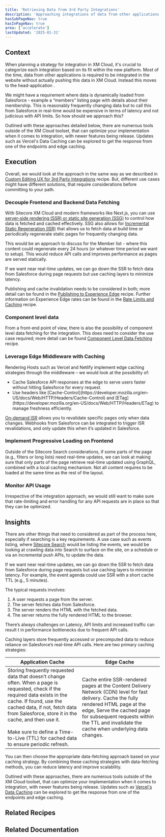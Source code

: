 ```yaml
---
title: 'Retrieving Data from 3rd Party Integrations'
description: 'Approaching integrations of data from other applications'
hasSubPageNav: true
hasInPageNav: true
area: ['accelerate']
lastUpdated: '2025-01-31'
---
```


## Context
When planning a strategy for integration in XM Cloud, it's crucial to categorize each integration based on its fit within the new platform. Most of the time, data from other applications is required to be integrated in the website without actually pushing this data in XM Cloud. Instead this moves to the head-application .

We might have a requirement where data is dynamically loaded from Salesforce - example a “members” listing page with details about their membership. This is reasonably frequently changing data but to call this from Salesforce in real-time would be expensive in terms of latency and not judicious with API limits.  So how should we approach this?

Outlined with these approaches detailed below, there are numerous tools outside of the XM Cloud toolset, that can optimize your implementation when it comes to integration, with newer features being release. Updates such as Vercel's Data Caching can be explored to get the response from one of the endpoints and edge caching.

## Execution
Overall, we would look at the approach in the same way as we described in [Custom Editing UX for 3rd Party Integrations](/learn/accelerate/xm-cloud/implementation/external-data-integration/custom-editing-ux-3rd-party-integrations) recipe. But, different use cases might have different solutions, that require considerations before committing to your path. 

### <strong>Decouple Frontend and Backend Data Fetching</strong>

With Sitecore XM Cloud and modern frameworks like Next.js, you can use [server-side rendering (SSR) or static site generation (SSG)](https://doc.sitecore.com/xmc/en/developers/jss/latest/jss-xmc/prerendering-methods-and-data-fetching-strategies-in-jss-next-js-apps.html) to control how data is fetched and cached effectively. SSG also allows for [Incremental Static Regeneration (ISR)](https://doc.sitecore.com/xmc/en/developers/jss/latest/jss-xmc/prerendering-methods-and-data-fetching-strategies-in-jss-next-js-apps.html#incremental-static-regeneration-isr) that allows us to fetch data at build time or periodically regenerate static pages for frequently changing data.

This would be an approach to discuss for the Member list - where this content could regenerate every 24 hours (or whatever time period we want to setup). This would reduce API calls and improves performance as pages are served statically.

If we want near real-time updates, we can go down the SSR to fetch data from Salesforce during page requests but use caching layers to minimize latency. 

Publishing and cache invalidation needs to be considered in both; more detail can be found in the [Publishing to Experience Edge](/learn/accelerate/xm-cloud/pre-development/information-architecture/publishing-to-edge) recipe. Further information on Experience Edge rates can be found in the [Rate Limits and Caching](https://developers.sitecore.com/learn/accelerate/xm-cloud/pre-development/project-architecture/rate-limits-and-caching) recipe.

### <strong>Component level data</strong>

From a front-end point of view, there is also the possibility of component level data fetching for the integration. This does need to consider the use case required; more detail can be found [Component Level Data Fetching](/learn/accelerate/xm-cloud/implementation/external-data-integration/getting-component-specific-data) recipe.

### <strong>Leverage Edge Middleware with Caching</strong>

Rendering Hosts such as Vercel and Netlify implement edge caching strategies through the middleware – we would look at the possibility of:

<ul>
  <li>Cache Salesforce API responses at the edge to serve users faster without hitting Salesforce for every request.</li>
  <li>Use headers like [Cache-Control](https://developer.mozilla.org/en-US/docs/Web/HTTP/Headers/Cache-Control) and [ETag](https://developer.mozilla.org/en-US/docs/Web/HTTP/Headers/ETag) to manage freshness efficiently.</li>
</ul>

[On-demand ISR](https://vercel.com/docs/incremental-static-regeneration) allows you to revalidate specific pages only when data changes. Webhooks from Salesforce can be integrated to trigger ISR revalidations, and only update this when it’s updated in Salesforce.

### <strong>Implement Progressive Loading on Frontend</strong>

Outside of the Sitecore Search considerations, if some parts of the page (e.g., filters or long lists) need real-time updates, we can look at making sure that only parts of the page retrieve real-time updated using GraphQL, combined with a local caching mechanism. Not all content requires to be loaded at the same time as the rest of the layout.

### <strong>Monitor API Usage</strong>

Irrespective of the integration approach, we would still want to make sure that rate-limiting and error handling for any API requests are in place so that they can be optimized.
<br/>

## Insights
There are other things that need to considered as part of the process here, especially if searching is a key requirements. A use case such as events listing, where [Sitecore Search](/learn/accelerate/xm-cloud/implementation/sitecore-search) would be listing the events, we would be looking at crawling data into Search to surface on the site, on a schedule or via an incremental push APIs, to update the data.

If we want near real-time updates, we can go down the SSR to fetch data from Salesforce during page requests but use caching layers to minimize latency. For example, the event agenda could use SSR with a short cache TTL (e.g., 5 minutes).

The typical requests involves:
<ol>
  <li>A user requests a page from the server.</li>
  <li>The server fetches data from Salesforce.</li>
  <li>The server renders the HTML with the fetched data.</li>
  <li>The server returns the fully rendered HTML to the browser.</li>
</ol>

There’s always challenges on Latency, API limits and increased traffic can result t in performance bottlenecks due to frequent API calls.

Caching layers store frequently accessed or precomputed data to reduce reliance on Salesforce’s real-time API calls. Here are two primary caching strategies:

| Application Cache | Edge Cache |
| ----------- | ----------- |
| Storing frequently requested data that doesn’t change often. When a page is requested, check if the required data exists in the cache. If found, use the cached data, if not, fetch data from Salesforce, store it in the cache, and then use it. <br/><br/> Make sure to define a Time-to-Live (TTL) for cached data to ensure periodic refresh. | Cache entire SSR-rendered pages at the Content Delivery Network (CDN) level for fast delivery. Cache the fully rendered HTML page at the edge, Serve the cached page for subsequent requests within the TTL and invalidate the cache when underlying data changes. |

You can then choose the appropriate data-fetching approach based on your caching strategy. By combining these caching strategies with data-fetching methods, you can reduce latency and improve scalability.

Outlined with these approaches, there are numerous tools outside of the XM Cloud toolset, that can optimize your implementation when it comes to integration, with newer features being release. Updates such as [Vercel's Data Caching](https://vercel.com/docs/infrastructure/data-cache) can be explored to get the response from one of the endpoints and edge caching.

## Related Recipes

<Row columns={2}>
  <Link title="Publishing to Experience Edge" link="/learn/accelerate/xm-cloud/pre-development/information-architecture/publishing-to-edge" />
  <Link title="Custom Editing UX for 3rd Party Integrations" link="  https://developers.sitecore.com/learn/accelerate/xm-cloud/implementation/external-data-integration/custom-editing-ux-3rd-party-integrations" />
  <Link title="Getting Component Specific Data" link="https://developers.sitecore.com/learn/accelerate/xm-cloud/implementation/external-data-integration/getting-component-specific-data" />
  <Link title="Rate Limits and Caching" link="https://developers.sitecore.com/learn/accelerate/xm-cloud/pre-development/project-architecture/rate-limits-and-caching" />
</Row>

## Related Documentation

<Row columns={2}>
  <Link title="Prerendering methods and data fetching strategies" link="https://doc.sitecore.com/xmc/en/developers/jss/latest/jss-xmc/prerendering-methods-and-data-fetching-strategies-in-jss-next-js-apps.html" />
    <Link title="Integrated GraphQL in JSS apps" link="https://doc.sitecore.com/xmc/en/developers/jss/latest/jss-xmc/integrated-graphql-in-jss-apps.html" />
</Row>

